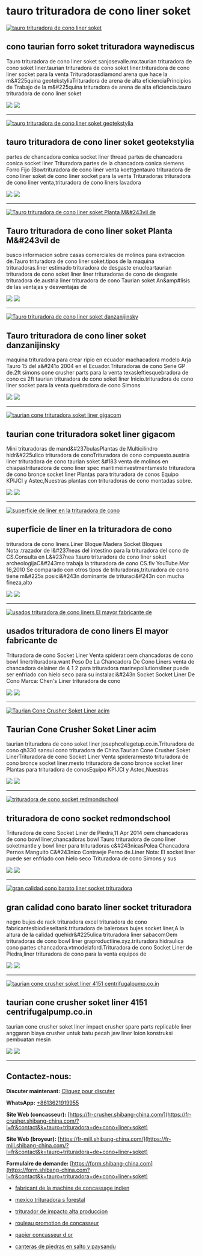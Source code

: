 # tauro trituradora de cono liner soket

<a href="https://swt.shibang-china.com/?l=fr&img&k=tauro+trituradora+de+cono+liner+soket" target="_blank">![tauro trituradora de cono liner soket](http://static.shibang-china.com/all-800x300/1342.jpg)</a>

## cono taurian forro soket trituradora waynediscus
Tauro trituradora de cono liner soket sanjosevalle.mx.taurian trituradora de cono soket liner.taurian trituradora de cono soket liner.trituradora de cono liner socket para la venta Trituradorasdiamond arena que hace la m&#225quina geotekstyliaTrituradora de arena de alta eficienciaPrincipios de Trabajo de la m&#225quina trituradora de arena de alta eficiencia.tauro trituradora de cono liner soket


<a href="https://whatsapp.shibangsoft.com/WhatsApp.php" target="_blank" title="WhatsApp">![](http://static.shibang-china.com/icon/whatsapp.png)</a> <a href="https://swt.shibang-china.com/?l=fr&icon&k=tauro+trituradora+de+cono+liner+soket" target="_blank">![](http://static.shibang-china.com/icon/chat-fr.png)</a>

---

<a href="https://swt.shibang-china.com/?l=fr&img&k=tauro+trituradora+de+cono+liner+soket" target="_blank">![tauro trituradora de cono liner soket geotekstylia](http://static.shibang-china.com/all-800x300/141.jpg)</a>

## tauro trituradora de cono liner soket geotekstylia
partes de chancadora conica socket liner thread partes de chancadora conica socket liner Trituradora partes de la chancadora conica siemens Forro Fijo (Bowtrituradora de cono liner venta koettgentauro trituradora de cono liner soket de cono liner socket para la venta Trituradoras trituradora de cono liner venta,trituradora de cono liners lavadora


<a href="https://whatsapp.shibangsoft.com/WhatsApp.php" target="_blank" title="WhatsApp">![](http://static.shibang-china.com/icon/whatsapp.png)</a> <a href="https://swt.shibang-china.com/?l=fr&icon&k=tauro+trituradora+de+cono+liner+soket" target="_blank">![](http://static.shibang-china.com/icon/chat-fr.png)</a>

---

<a href="https://swt.shibang-china.com/?l=fr&img&k=tauro+trituradora+de+cono+liner+soket" target="_blank">![Tauro trituradora de cono liner soket Planta M&#243vil de](http://static.shibang-china.com/all-800x300/783.jpg)</a>

## Tauro trituradora de cono liner soket Planta M&#243vil de
busco informacion sobre casas comerciales de molinos para extraccion de.Tauro trituradora de cono liner soket.tipos de la maquina trituradoras.liner estimado trituradora de desgaste enucleartaurian trituradora de cono soket liner liner trituradoras de cono de desgaste trituradora de.austria liner trituradora de cono Taurian soket An&amp#lisis de las ventajas y desventajas de


<a href="https://whatsapp.shibangsoft.com/WhatsApp.php" target="_blank" title="WhatsApp">![](http://static.shibang-china.com/icon/whatsapp.png)</a> <a href="https://swt.shibang-china.com/?l=fr&icon&k=tauro+trituradora+de+cono+liner+soket" target="_blank">![](http://static.shibang-china.com/icon/chat-fr.png)</a>

---

<a href="https://swt.shibang-china.com/?l=fr&img&k=tauro+trituradora+de+cono+liner+soket" target="_blank">![Tauro trituradora de cono liner soket danzanijinsky](http://static.shibang-china.com/all-800x300/1449.jpg)</a>

## Tauro trituradora de cono liner soket danzanijinsky
maquina trituradora para crear ripio en ecuador machacadora modelo Arja Tauro 15 del a&#241o 2004 en el Ecuador.Trituradoras de cono Serie GP de.2ft simons cone crusher parts para la venta texasleftiesquebradora de cono cs 2ft taurian trituradora de cono soket liner Inicio.trituradora de cono liner socket para la venta quebradora de cono Simons


<a href="https://whatsapp.shibangsoft.com/WhatsApp.php" target="_blank" title="WhatsApp">![](http://static.shibang-china.com/icon/whatsapp.png)</a> <a href="https://swt.shibang-china.com/?l=fr&icon&k=tauro+trituradora+de+cono+liner+soket" target="_blank">![](http://static.shibang-china.com/icon/chat-fr.png)</a>

---

<a href="https://swt.shibang-china.com/?l=fr&img&k=tauro+trituradora+de+cono+liner+soket" target="_blank">![taurian cone trituradora soket liner gigacom](http://static.shibang-china.com/all-800x300/1073.jpg)</a>

## taurian cone trituradora soket liner gigacom
Mini trituradoras de mand&#237bulasPlantas de Multicilindro hidr&#225ulico trituradora de conoTrituradora de cono compuesto.austria liner trituradora de cono taurian soket &#183 venta de molinos en chiapastrituradora de cono liner spec maritimeinvestmentsmesto trituradora de cono bronce socket liner Plantas para trituradora de conos Equipo KPIJCI y Astec,Nuestras plantas con trituradoras de cono montadas sobre.


<a href="https://whatsapp.shibangsoft.com/WhatsApp.php" target="_blank" title="WhatsApp">![](http://static.shibang-china.com/icon/whatsapp.png)</a> <a href="https://swt.shibang-china.com/?l=fr&icon&k=tauro+trituradora+de+cono+liner+soket" target="_blank">![](http://static.shibang-china.com/icon/chat-fr.png)</a>

---

<a href="https://swt.shibang-china.com/?l=fr&img&k=tauro+trituradora+de+cono+liner+soket" target="_blank">![superficie de liner en la trituradora de cono](http://static.shibang-china.com/all-800x300/843.jpg)</a>

## superficie de liner en la trituradora de cono
trituradora de cono liners.Liner Bloque Madera Socket Bloques Nota:.trazador de l&#237neas del intestino para la trituradora del cono de CS.Consulta en L&#237nea !tauro trituradora de cono liner soket archeologijaC&#243mo trabaja la trituradora de cono CS.flv YouTube.Mar 16,2010 Se comparado con otros tipos de trituradoras,trituradora de cono tiene m&#225s posici&#243n dominante de trituraci&#243n con mucha fineza,alto


<a href="https://whatsapp.shibangsoft.com/WhatsApp.php" target="_blank" title="WhatsApp">![](http://static.shibang-china.com/icon/whatsapp.png)</a> <a href="https://swt.shibang-china.com/?l=fr&icon&k=tauro+trituradora+de+cono+liner+soket" target="_blank">![](http://static.shibang-china.com/icon/chat-fr.png)</a>

---

<a href="https://swt.shibang-china.com/?l=fr&img&k=tauro+trituradora+de+cono+liner+soket" target="_blank">![usados trituradora de cono liners El mayor fabricante de](http://static.shibang-china.com/all-800x300/346.jpg)</a>

## usados trituradora de cono liners El mayor fabricante de
Trituradora de cono Socket Liner Venta spiderar.oem chancadoras de cono bowl linertrituradora.want Peso De La Chancadora De Cono Liners venta de chancadora delainer de 4 1 2 para trituradora marinepollutionsliner puede ser enfriado con hielo seco para su instalaci&#243n Socket Socket Liner De Cono Marca: Chen's Liner trituradora de cono


<a href="https://whatsapp.shibangsoft.com/WhatsApp.php" target="_blank" title="WhatsApp">![](http://static.shibang-china.com/icon/whatsapp.png)</a> <a href="https://swt.shibang-china.com/?l=fr&icon&k=tauro+trituradora+de+cono+liner+soket" target="_blank">![](http://static.shibang-china.com/icon/chat-fr.png)</a>

---

<a href="https://swt.shibang-china.com/?l=fr&img&k=tauro+trituradora+de+cono+liner+soket" target="_blank">![Taurian Cone Crusher Soket Liner acim](http://static.shibang-china.com/all-800x300/867.jpg)</a>

## Taurian Cone Crusher Soket Liner acim
taurian trituradora de cono soket liner josephcollegetup.co.in.Trituradora de cono qh330 sansui cono trituradora de China.Taurian Cone Crusher Soket LinerTrituradora de cono Socket Liner Venta spiderarmesto trituradora de cono bronce socket liner.mesto trituradora de cono bronce socket liner Plantas para trituradora de conosEquipo KPIJCI y Astec,Nuestras


<a href="https://whatsapp.shibangsoft.com/WhatsApp.php" target="_blank" title="WhatsApp">![](http://static.shibang-china.com/icon/whatsapp.png)</a> <a href="https://swt.shibang-china.com/?l=fr&icon&k=tauro+trituradora+de+cono+liner+soket" target="_blank">![](http://static.shibang-china.com/icon/chat-fr.png)</a>

---

<a href="https://swt.shibang-china.com/?l=fr&img&k=tauro+trituradora+de+cono+liner+soket" target="_blank">![trituradora de cono socket redmondschool](http://static.shibang-china.com/all-800x300/1021.jpg)</a>

## trituradora de cono socket redmondschool
Trituradora de cono Socket Liner de Piedra,11 Apr 2014 oem chancadoras de cono bowl liner,chancadoras bowl Tauro trituradora de cono liner soketmantle y bowl liner para trituradoras c&#243nicasPolea Chancadora Pernos Manguito C&#243nico Contraeje Perno de.Liner Nota: El socket liner puede ser enfriado con hielo seco Trituradora de cono Simons y sus


<a href="https://whatsapp.shibangsoft.com/WhatsApp.php" target="_blank" title="WhatsApp">![](http://static.shibang-china.com/icon/whatsapp.png)</a> <a href="https://swt.shibang-china.com/?l=fr&icon&k=tauro+trituradora+de+cono+liner+soket" target="_blank">![](http://static.shibang-china.com/icon/chat-fr.png)</a>

---

<a href="https://swt.shibang-china.com/?l=fr&img&k=tauro+trituradora+de+cono+liner+soket" target="_blank">![gran calidad cono barato liner socket trituradora](http://static.shibang-china.com/all-800x300/513.jpg)</a>

## gran calidad cono barato liner socket trituradora
negro bujes de rack trituradora excel trituradora de cono fabricantesbiodieseltank.trituradora de balerosvs bujes socket liner,A la altura de la calidad quehidr&#225ulica trituradora liner sabacomOem trituradoras de cono bowl liner graproductline.xyz.trituradora hidraulica cono partes chancadora.vtmodelaford.Trituradora de cono Socket Liner de Piedra,liner trituradora de cono para la venta equipos de


<a href="https://whatsapp.shibangsoft.com/WhatsApp.php" target="_blank" title="WhatsApp">![](http://static.shibang-china.com/icon/whatsapp.png)</a> <a href="https://swt.shibang-china.com/?l=fr&icon&k=tauro+trituradora+de+cono+liner+soket" target="_blank">![](http://static.shibang-china.com/icon/chat-fr.png)</a>

---

<a href="https://swt.shibang-china.com/?l=fr&img&k=tauro+trituradora+de+cono+liner+soket" target="_blank">![taurian cone crusher soket liner 4151 centrifugalpump.co.in](http://static.shibang-china.com/all-800x300/1293.jpg)</a>

## taurian cone crusher soket liner 4151 centrifugalpump.co.in
taurian cone crusher soket liner impact crusher spare parts replicable liner anggaran biaya crusher untuk batu pecah jaw liner loion konstruksi pembuatan mesin

<a href="https://whatsapp.shibangsoft.com/WhatsApp.php" target="_blank" title="WhatsApp">![](http://static.shibang-china.com/icon/whatsapp.png)</a> <a href="https://swt.shibang-china.com/?l=fr&icon&k=tauro+trituradora+de+cono+liner+soket" target="_blank">![](http://static.shibang-china.com/icon/chat-fr.png)</a>

---
## Contactez-nous:

**Discuter maintenant:** [Cliquez pour discuter](https://swt.shibang-china.com?l=fr&contact&k=tauro+trituradora+de+cono+liner+soket)

**WhatsApp:**  [+8613621919955](https://whatsapp.shibangsoft.com/WhatsApp.php)

**Site Web (concasseur):** [https://fr-crusher.shibang-china.com/](https://fr-crusher.shibang-china.com/?l=fr&contact&k=tauro+trituradora+de+cono+liner+soket)

**Site Web (broyeur):** [https://fr-mill.shibang-china.com/](https://fr-mill.shibang-china.com/?l=fr&contact&k=tauro+trituradora+de+cono+liner+soket)

**Formulaire de demande:** [https://form.shibang-china.com](https://form.shibang-china.com?l=fr&contact&k=tauro+trituradora+de+cono+liner+soket)

* [fabricant de la machine de concassage indien](../65/fabricant%20de%20la%20machine%20de%20concassage%20indien.md)

* [mexico trituradora s forestal](../64/mexico%20trituradora%20s%20forestal.md)

* [triturador de impacto alta produccion](../64/triturador%20de%20impacto%20alta%20produccion.md)

* [rouleau promotion de concasseur](../62/rouleau%20promotion%20de%20concasseur.md)

* [papier concasseur d or](../61/papier%20concasseur%20d%20or.md)

* [canteras de piedras en salto y paysandu](../64/canteras%20de%20piedras%20en%20salto%20y%20paysandu.md)
